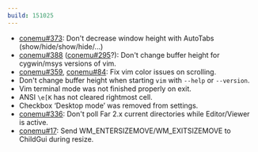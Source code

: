 ```yaml
---
build: 151025
---
```


* [conemu#373](https://github.com/Maximus5/ConEmu/issues/373): Don't decrease window height with AutoTabs (show/hide/show/hide/...)
* [conemu#388](https://github.com/Maximus5/ConEmu/issues/388) ([conemu#295](https://github.com/Maximus5/ConEmu/issues/295)?): Don't change buffer height for cygwin/msys versions of vim.
* [conemu#359](https://github.com/Maximus5/ConEmu/issues/359), [conemu#84](https://github.com/Maximus5/ConEmu/issues/84): Fix vim color issues on scrolling.
* Don't change buffer height when starting `vim` with `--help` or `--version`.
* Vim terminal mode was not finished properly on exit.
* ANSI `\e[K` has not cleared rightmost cell.
* Checkbox ‘Desktop mode’ was removed from settings.
* [conemu#336](https://github.com/Maximus5/ConEmu/issues/336): Don't poll Far 2.x current directories while Editor/Viewer is active.
* [conemu#17](https://github.com/Maximus5/ConEmu/issues/17): Send WM_ENTERSIZEMOVE/WM_EXITSIZEMOVE to ChildGui during resize.

